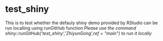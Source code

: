 # test_shiny

This is to test whether the defauly shiny demo provided by RStudio can be run localling using runGitHub function
*Please use the command shiny::runGitHub('test_shiny','ZhiyunGong',ref = "main") to run it locally*